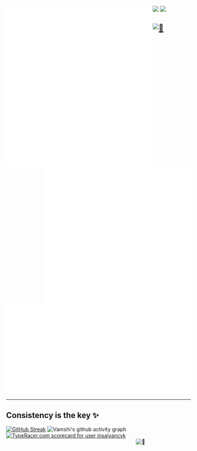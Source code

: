 <p>
<img align="left" width="400" alt="🦑" src="https://raw.githubusercontent.com/insaiyancvk/insaiyancvk/master/metrics.svg">

<img align="right" width="400" alt="🦑" src="https://raw.githubusercontent.com/insaiyancvk/insaiyancvk/master/metrics.personal.anilist.svg">
</p>

[<img height="50" src="https://upload.wikimedia.org/wikipedia/commons/5/59/Empty.png">]()
[<img height="50" src="https://upload.wikimedia.org/wikipedia/commons/5/59/Empty.png">]()


[<img alt="🦑" src="https://spotify-github-profile.vercel.app/api/view?uid=1rvrfppkw84gzdqxgft71ibj2&cover_image=true&theme=default">](https://open.spotify.com/user/1rvrfppkw84gzdqxgft71ibj2)
---

[![vamshi's wakatime stats](https://raw.githubusercontent.com/insaiyancvk/insaiyancvk/master/metrics.plugin.wakatime.svg)](https://wakatime.com/@insaiyancvk)

---
## Consistency is the key ✨
[![GitHub Streak](https://github-readme-streak-stats.herokuapp.com?user=insaiyancvk&theme=tokyonight_duo)](https://git.io/streak-stats)
![Vamshi's github activity graph](https://activity-graph.herokuapp.com/graph?username=insaiyancvk&theme=react-dark&hide_border=true&custom_title=Vamshi%27s%20contribution%20graph)
</br>
[<img src="https://data.typeracer.com/misc/badge?user=insaiyancvk" border="0" alt="TypeRacer.com scorecard for user insaiyancvk">](https://data.typeracer.com/pit/profile?user=insaiyancvk)
<br>
[<img align="right" width="150" alt="🦑" src="https://count.getloli.com/get/@:insaiyancvk?theme=rule34">](https://youtu.be/6FP0sHNBSmA)
<br>